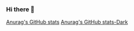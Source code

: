 ### Hi there 👋 ###

[Anurag's GitHub stats](https://github-readme-stats.vercel.app/api?username=anuraghazra&show_icons=true&theme=codeSTACKr)
[Anurag's GitHub stats-Dark](https://github-readme-stats.vercel.app/api?jeonjin616=anuraghazra&show_icons=true&theme=dark#gh-dark-mode-only)

<!--
**jeonjin616/jeonjin616** is a ✨ _special_ ✨ repository because its `README.md` (this file) appears on your GitHub profile.

Here are some ideas to get you started:

- 🔭 I’m currently working on ...
- 🌱 I’m currently learning ...
- 👯 I’m looking to collaborate on ...
- 🤔 I’m looking for help with ...
- 💬 Ask me about ...
- 📫 How to reach me: ...
- 😄 Pronouns: ...
- ⚡ Fun fact: ...
-->
